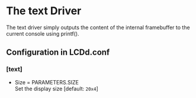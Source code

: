 # The text Driver

The text driver simply outputs the content of the internal framebuffer
to the current console using printf().

## Configuration in LCDd.conf

### \[text\]

  - Size = PARAMETERS.SIZE  
    Set the display size \[default: `20x4`\]
